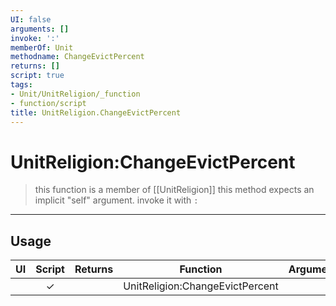```yaml
---
UI: false
arguments: []
invoke: ':'
memberOf: Unit
methodname: ChangeEvictPercent
returns: []
script: true
tags:
- Unit/UnitReligion/_function
- function/script
title: UnitReligion.ChangeEvictPercent
---
```

# UnitReligion:ChangeEvictPercent
> this function is a member of [[UnitReligion]]
> this method expects an implicit "self" argument. invoke it with `:`
-----
## Usage
|  UI | Script | Returns | Function | Arguments |
|:---:|:------:|-------:|:--------:|:---------|
| |✓||UnitReligion:ChangeEvictPercent||
